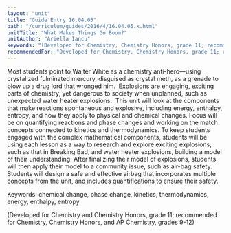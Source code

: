 ```yaml
---
layout: "unit"
title: "Guide Entry 16.04.05"
path: "/curriculum/guides/2016/4/16.04.05.x.html"
unitTitle: "What Makes Things Go Boom?"
unitAuthor: "Ariella Iancu"
keywords: "(Developed for Chemistry, Chemistry Honors, grade 11; recommended for Chemistry, Chemistry Honors, AP Chemistry, grades 9-12)"
recommendedFor: "Developed for Chemistry, Chemistry Honors, grade 11; recommended for Chemistry, Chemistry Honors, AP Chemistry, grades 9-12"
---
```

<main>
<p>
Most students point to Walter White as a chemistry anti-hero—using crystalized fulminated mercury, disguised as crystal meth, as a grenade to blow up a drug lord that wronged him.  Explosions are engaging, exciting parts of chemistry, yet dangerous to society when unplanned, such as unexpected water heater explosions.  This unit will look at the components that make reactions spontaneous and explosive, including energy, enthalpy, entropy, and how they apply to physical and chemical changes. Focus will be on quantifying reactions and phase changes and working on the match concepts connected to kinetics and thermodynamics. To keep students engaged with the complex mathematical components, students will be using each lesson as a way to research and explore exciting explosions, such as that in Breaking Bad, and water heater explosions, building a model of their understanding. After finalizing their model of explosions, students will then apply their model to a community issue, such as air-bag safety. Students will design a safe and effective airbag that incorporates multiple concepts from the unit, and includes quantifications to ensure their safety.
</p>
<p>
Keywords: chemical change, phase change, kinetics, thermodynamics, energy, enthalpy, entropy
</p>
<p>
(Developed for Chemistry and Chemistry Honors, grade 11; recommended for Chemistry, Chemistry Honors, and AP Chemistry, grades 9-12)
</p>
</main>